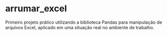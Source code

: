 # arrumar_excel
 Primeiro projeto prático utilizando a biblioteca Pandas para manipulação de arquivos Excel, aplicado em uma situação real no ambiente de trabalho.
